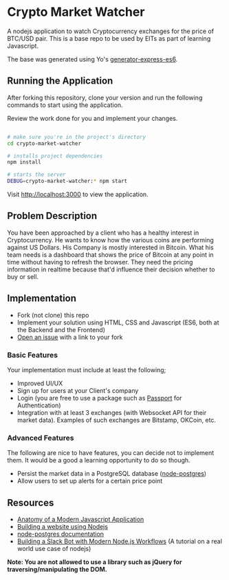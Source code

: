# Crypto Market Watcher

A nodejs application to watch Cryptocurrency exchanges for the price of BTC/USD pair. This is a base repo to be used by EITs as part of learning Javascript. 

The base was generated using Yo's [generator-express-es6](https://www.npmjs.com/package/generator-express-es6).

## Running the Application

After forking this repository, clone your version and run the following commands to start using the application. 

Review the work done for you and implement your changes.

```bash

# make sure you're in the project's directory
cd crypto-market-watcher

# installs project dependencies
npm install

# starts the server
DEBUG=crypto-market-watcher:* npm start
```

Visit [http://localhost:3000](http://localhost:3000) to view the application.

## Problem Description

You have been approached by a client who has a healthy interest in Cryptocurrency. He wants to know how the various coins are performing against US Dollars. His Company is mostly interested in Bitcoin. What his team needs is a dashboard that shows the price of Bitcoin at any point in time without having to refresh the browser. They need the pricing information in realtime because that'd influence their decision whether to buy or sell.

## Implementation

* Fork (not clone) this repo
* Implement your solution using HTML, CSS and Javascript (ES6, both at the Backend and the Frontend)
* [Open an issue](https://github.com/mestafrica/crypto-market-watcher/issues/new) with a link to your fork

### Basic Features

Your implementation must include at least the following;

* Improved UI/UX
* Sign up for users at your Client's company
* Login (you are free to use a package such as [Passport](https://www.npmjs.com/package/passport) for Authentication)
* Integration with at least 3 exchanges (with Websocket API for their market data). Examples of such exchanges are Bitstamp, OKCoin, etc.

### Advanced Features

The following are nice to have features, you can decide not to implement them. It would be a good a learning opportunity to do so though.

* Persist the market data in a PostgreSQL database ([node-postgres](https://github.com/brianc/node-postgres))
* Allow users to set up alerts for a certain price point

## Resources

* [Anatomy of a Modern Javascript Application](https://www.sitepoint.com/anatomy-of-a-modern-javascript-application/)
* [Building a website using Nodejs](https://scotch.io/courses/build-a-nodejs-website/course-introduction)
* [node-postgres documentation](https://node-postgres.com/)
* [Building a Slack Bot with Modern Node.js Workflows](https://scotch.io/tutorials/building-a-slack-bot-with-modern-nodejs-workflows) (A tutorial on a real world use case of nodejs)

**Note: You are not allowed to use a library such as jQuery for traversing/manipulating the DOM.**